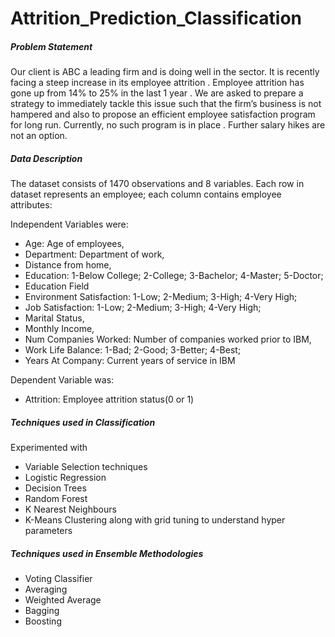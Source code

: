 # Attrition_Prediction_Classification

##### **Problem Statement**
Our client is ABC a leading firm and is doing well in the sector. It is recently facing a steep increase in its employee attrition . Employee attrition has gone up from 14% to 25% in the last 1 year . We are asked to prepare a strategy to immediately tackle this issue such that the firm’s business is not hampered and also to propose an efficient employee satisfaction program for long run. Currently, no such program is in place . Further salary hikes are not an option.

##### **Data Description**
The dataset consists of 1470 observations and 8 variables. Each row in dataset represents an employee; each column contains employee attributes:

Independent Variables were:

- Age: Age of employees,
- Department: Department of work,
- Distance from home,
- Education: 1-Below College; 2-College; 3-Bachelor; 4-Master; 5-Doctor;
- Education Field
- Environment Satisfaction: 1-Low; 2-Medium; 3-High; 4-Very High;
- Job Satisfaction: 1-Low; 2-Medium; 3-High; 4-Very High;
- Marital Status,
- Monthly Income,
- Num Companies Worked: Number of companies worked prior to IBM,
- Work Life Balance: 1-Bad; 2-Good; 3-Better; 4-Best;
- Years At Company: Current years of service in IBM

Dependent Variable was:
- Attrition: Employee attrition status(0 or 1)

##### **Techniques used in Classification**
Experimented with 
- Variable Selection techniques
- Logistic Regression
- Decision Trees
- Random Forest
- K Nearest Neighbours
- K-Means Clustering 
along with grid tuning to understand hyper parameters

##### **Techniques used in Ensemble Methodologies**
- Voting Classifier
- Averaging
- Weighted Average
- Bagging
- Boosting

